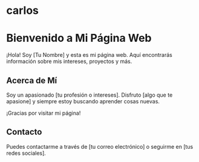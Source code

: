 # carlos
# Bienvenido a Mi Página Web

¡Hola! Soy [Tu Nombre] y esta es mi página web. Aquí encontrarás información sobre mis intereses, proyectos y más.

## Acerca de Mí

Soy un apasionado [tu profesión o intereses]. Disfruto [algo que te apasione] y siempre estoy buscando aprender cosas nuevas.

¡Gracias por visitar mi página!

## Contacto

Puedes contactarme a través de [tu correo electrónico] o seguirme en [tus redes sociales].

